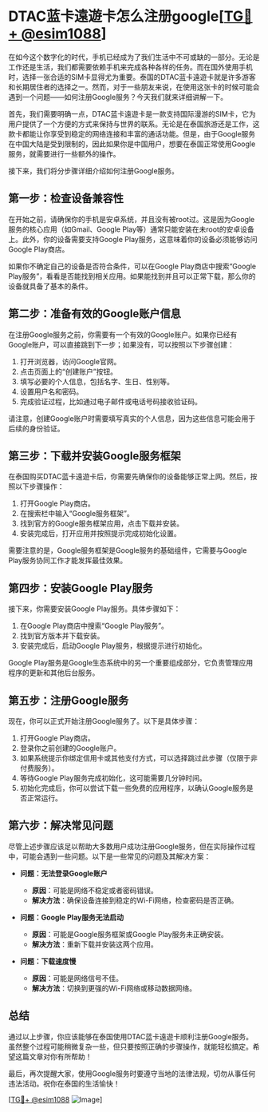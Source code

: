 # DTAC蓝卡遠遊卡怎么注册google[[TG💪+ @esim1088](https://t.me/s/esim1088)]

在如今这个数字化的时代，手机已经成为了我们生活中不可或缺的一部分。无论是工作还是生活，我们都需要依赖手机来完成各种各样的任务。而在国外使用手机时，选择一张合适的SIM卡显得尤为重要。泰国的DTAC蓝卡遠遊卡就是许多游客和长期居住者的选择之一。然而，对于一些朋友来说，在使用这张卡的时候可能会遇到一个问题——如何注册Google服务？今天我们就来详细讲解一下。

首先，我们需要明确一点，DTAC蓝卡遠遊卡是一款支持国际漫游的SIM卡，它为用户提供了一个方便的方式来保持与世界的联系。无论是在泰国旅游还是工作，这款卡都能让你享受到稳定的网络连接和丰富的通话功能。但是，由于Google服务在中国大陆是受到限制的，因此如果你是中国用户，想要在泰国正常使用Google服务，就需要进行一些额外的操作。

接下来，我们将分步骤详细介绍如何注册Google服务。

## 第一步：检查设备兼容性

在开始之前，请确保你的手机是安卓系统，并且没有被root过。这是因为Google服务的核心应用（如Gmail、Google Play等）通常只能安装在未root的安卓设备上。此外，你的设备需要支持Google Play服务，这意味着你的设备必须能够访问Google Play商店。

如果你不确定自己的设备是否符合条件，可以在Google Play商店中搜索“Google Play服务”，看看是否能找到相关应用。如果能找到并且可以正常下载，那么你的设备就具备了基本的条件。

## 第二步：准备有效的Google账户信息

在注册Google服务之前，你需要有一个有效的Google账户。如果你已经有Google账户，可以直接跳到下一步；如果没有，可以按照以下步骤创建：

1. 打开浏览器，访问Google官网。
2. 点击页面上的“创建账户”按钮。
3. 填写必要的个人信息，包括名字、生日、性别等。
4. 设置用户名和密码。
5. 完成验证过程，比如通过电子邮件或电话号码接收验证码。

请注意，创建Google账户时需要填写真实的个人信息，因为这些信息可能会用于后续的身份验证。

## 第三步：下载并安装Google服务框架

在泰国购买DTAC蓝卡遠遊卡后，你需要先确保你的设备能够正常上网。然后，按照以下步骤操作：

1. 打开Google Play商店。
2. 在搜索栏中输入“Google服务框架”。
3. 找到官方的Google服务框架应用，点击下载并安装。
4. 安装完成后，打开应用并按照提示完成初始化设置。

需要注意的是，Google服务框架是Google服务的基础组件，它需要与Google Play服务协同工作才能发挥最佳效果。

## 第四步：安装Google Play服务

接下来，你需要安装Google Play服务。具体步骤如下：

1. 在Google Play商店中搜索“Google Play服务”。
2. 找到官方版本并下载安装。
3. 安装完成后，启动Google Play服务，根据提示进行初始化。

Google Play服务是Google生态系统中的另一个重要组成部分，它负责管理应用程序的更新和其他后台服务。

## 第五步：注册Google服务

现在，你可以正式开始注册Google服务了。以下是具体步骤：

1. 打开Google Play商店。
2. 登录你之前创建的Google账户。
3. 如果系统提示你绑定信用卡或其他支付方式，可以选择跳过此步骤（仅限于非付费服务）。
4. 等待Google Play服务完成初始化，这可能需要几分钟时间。
5. 初始化完成后，你可以尝试下载一些免费的应用程序，以确认Google服务是否正常运行。

## 第六步：解决常见问题

尽管上述步骤应该足以帮助大多数用户成功注册Google服务，但在实际操作过程中，可能会遇到一些问题。以下是一些常见的问题及其解决方案：

- **问题：无法登录Google账户**
  - **原因**：可能是网络不稳定或者密码错误。
  - **解决方法**：确保设备连接到稳定的Wi-Fi网络，检查密码是否正确。

- **问题：Google Play服务无法启动**
  - **原因**：可能是Google服务框架或Google Play服务未正确安装。
  - **解决方法**：重新下载并安装这两个应用。

- **问题：下载速度慢**
  - **原因**：可能是网络信号不佳。
  - **解决方法**：切换到更强的Wi-Fi网络或移动数据网络。

## 总结

通过以上步骤，你应该能够在泰国使用DTAC蓝卡遠遊卡顺利注册Google服务。虽然整个过程可能稍微复杂一些，但只要按照正确的步骤操作，就能轻松搞定。希望这篇文章对你有所帮助！

最后，再次提醒大家，使用Google服务时要遵守当地的法律法规，切勿从事任何违法活动。祝你在泰国的生活愉快！

[[TG💪+ @esim1088](https://t.me/s/esim1088) ![Image](https://i.postimg.cc/4NQfJmqS/Snipaste-2025-05-13-00-14-12.png)]
